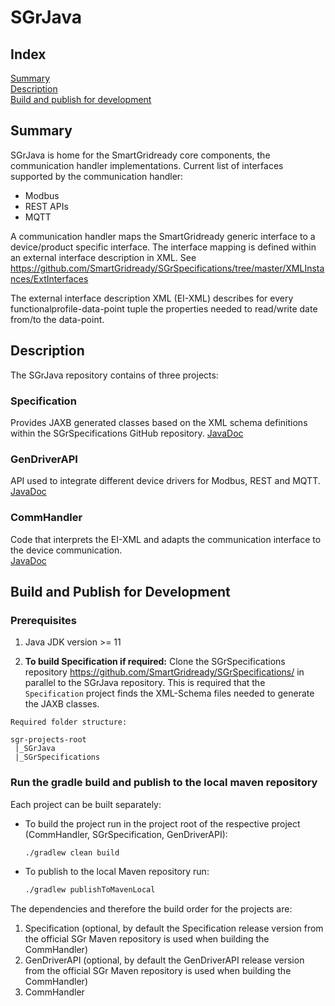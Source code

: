 # SGrJava

## Index

[Summary](#summary)  
[Description](#description)  
[Build and publish for development](#build-and-publish-for-development)

## Summary

SGrJava is home for the SmartGridready core components, the communication handler implementations.
Current list of interfaces supported by the communication handler:

- Modbus
- REST APIs
- MQTT

A communication handler maps the SmartGridready generic interface to a device/product specific interface. The interface mapping is defined within an external interface description in XML. See <https://github.com/SmartGridready/SGrSpecifications/tree/master/XMLInstances/ExtInterfaces>

The external interface description XML (EI-XML) describes for every functionalprofile-data-point tuple the properties needed to read/write date from/to the data-point.

## Description

The SGrJava repository contains of three projects:

### Specification

Provides JAXB generated classes based on the XML schema definitions within the SGrSpecifications GitHub repository.
[JavaDoc](https://smartgridready.github.io/SGrJava/docs/specification/)

### GenDriverAPI

API used to integrate different device drivers for Modbus, REST and MQTT.  
[JavaDoc](https://smartgridready.github.io/SGrJava/docs/gen-driver-api/)

### CommHandler

Code that interprets the EI-XML and adapts the communication interface to the device communication.  
[JavaDoc](https://smartgridready.github.io/SGrJava/docs/commhandler/)

## Build and Publish for Development

### Prerequisites

1. Java JDK version >= 11

2. **To build Specification if required:** Clone the SGrSpecifications repository <https://github.com/SmartGridready/SGrSpecifications/> in  parallel to the SGrJava repository. This is required that the `Specification` project finds the XML-Schema files needed to generate the JAXB classes.

```text
Required folder structure:

sgr-projects-root
 |_SGrJava
 |_SGrSpecifications
```

### Run the gradle build and publish to the local maven repository

Each project can be built separately:

- To build the project run in the project root of the respective project (CommHandler, SGrSpecification, GenDriverAPI):

    ```bash
    ./gradlew clean build
    ```

- To publish to the local Maven repository run:

    ```bash
    ./gradlew publishToMavenLocal
    ```

The dependencies and therefore the build order for the projects are:

1. Specification (optional, by default the Specification release version from the official SGr Maven repository is used when building the CommHandler)
2. GenDriverAPI (optional, by default  the GenDriverAPI release version from the official SGr Maven repository is used when building the CommHandler)
3. CommHandler
